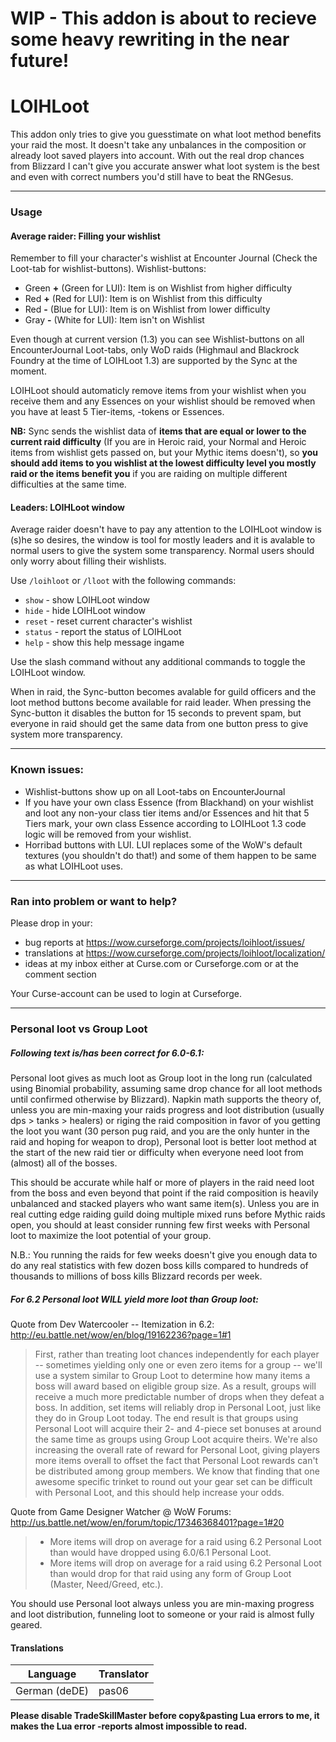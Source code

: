 # WIP - This addon is about to recieve some heavy rewriting in the near future!

# LOIHLoot

This addon only tries to give you guesstimate on what loot method benefits your raid the most. It doesn't take any unbalances in the composition or already loot saved players into account. With out the real drop chances from Blizzard I can't give you accurate answer what loot system is the best and even with correct numbers you'd still have to beat the RNGesus.

---

### Usage
#### Average raider: Filling your wishlist

Remember to fill your character's wishlist at Encounter Journal (Check the Loot-tab for wishlist-buttons). Wishlist-buttons:

* Green **+** (Green for LUI): Item is on Wishlist from higher difficulty
* Red **+** (Red for LUI): Item is on Wishlist from this difficulty
* Red **-** (Blue for LUI): Item is on Wishlist from lower difficulty
* Gray **-** (White for LUI): Item isn't on Wishlist

Even though at current version (1.3) you can see Wishlist-buttons on all EncounterJournal Loot-tabs, only WoD raids (Highmaul and Blackrock Foundry at the time of LOIHLoot 1.3) are supported by the Sync at the moment.

LOIHLoot should automaticly remove items from your wishlist when you receive them and any Essences on your wishlist should be removed when you have at least 5 Tier-items, -tokens or Essences.

**NB:** Sync sends the wishlist data of **items that are equal or lower to the current raid difficulty** (If you are in Heroic raid, your Normal and Heroic items from wishlist gets passed on, but your Mythic items doesn't), so **you should add items to you wishlist at the lowest difficulty level you mostly raid or the items benefit you** if you are raiding on multiple different difficulties at the same time.

#### Leaders: LOIHLoot window

Average raider doesn't have to pay any attention to the LOIHLoot window is (s)he so desires, the window is tool for mostly leaders and it is avalable to normal users to give the system some transparency. Normal users should only worry about filling their wishlists.

Use `/loihloot` or `/lloot` with the following commands:

* `show` - show LOIHLoot window
* `hide` - hide LOIHLoot window
* `reset` - reset current character's wishlist
* `status` - report the status of LOIHLoot
* `help` - show this help message ingame

Use the slash command without any additional commands to toggle the LOIHLoot window.

When in raid, the Sync-button becomes avalable for guild officers and the loot method buttons become available for raid leader. When pressing the Sync-button it disables the button for 15 seconds to prevent spam, but everyone in raid should get the same data from one button press to give system more transparency.

---

### Known issues:

* Wishlist-buttons show up on all Loot-tabs on EncounterJournal
* If you have your own class Essence (from Blackhand) on your wishlist and loot any non-your class tier items and/or Essences and hit that 5 Tiers mark, your own class Essence according to LOIHLoot 1.3 code logic will be removed from your wishlist.
* Horribad buttons with LUI. LUI replaces some of the WoW's default textures (you shouldn't do that!) and some of them happen to be same as what LOIHLoot uses.

---

### Ran into problem or want to help?

Please drop in your:

* bug reports at https://wow.curseforge.com/projects/loihloot/issues/
* translations at https://wow.curseforge.com/projects/loihloot/localization/
* ideas at my inbox either at Curse.com or Curseforge.com or at the comment section

Your Curse-account can be used to login at Curseforge.

---

### Personal loot vs Group Loot
##### Following text is/has been correct for 6.0-6.1:
Personal loot gives as much loot as Group loot in the long run (calculated using Binomial probability, assuming same drop chance for all loot methods until confirmed otherwise by Blizzard). Napkin math supports the theory of, unless you are min-maxing your raids progress and loot distribution (usually dps &gt; tanks &gt; healers) or riging the raid composition in favor of you getting the loot you want (30 person pug raid, and you are the only hunter in the raid and hoping for weapon to drop), Personal loot is better loot method at the start of the new raid tier or difficulty when everyone need loot from (almost) all of the bosses.

This should be accurate while half or more of players in the raid need loot from the boss and even beyond that point if the raid composition is heavily unbalanced and stacked players who want same item(s). Unless you are in real cutting edge raiding guild doing multiple mixed runs before Mythic raids open, you should at least consider running few first weeks with Personal loot to maximize the loot potential of your group.

N.B.: You running the raids for few weeks doesn't give you enough data to do any real statistics with few dozen boss kills compared to hundreds of thousands to millions of boss kills Blizzard records per week.

##### For 6.2 Personal loot **WILL** yield more loot than Group loot:

Quote from Dev Watercooler -- Itemization in 6.2: http://eu.battle.net/wow/en/blog/19162236?page=1#1
> First, rather than treating loot chances independently for each player -- sometimes yielding only one or even zero items for a group -- we'll use a system similar to Group Loot to determine how many items a boss will award based on eligible group size. As a result, groups will receive a much more predictable number of drops when they defeat a boss. In addition, set items will reliably drop in Personal Loot, just like they do in Group Loot today. The end result is that groups using Personal Loot will acquire their 2- and 4-piece set bonuses at around the same time as groups using Group Loot acquire theirs.
> We're also increasing the overall rate of reward for Personal Loot, giving players more items overall to offset the fact that Personal Loot rewards can't be distributed among group members. We know that finding that one awesome specific trinket to round out your gear set can be difficult with Personal Loot, and this should help increase your odds.

Quote from Game Designer Watcher @ WoW Forums: http://us.battle.net/wow/en/forum/topic/17346368401?page=1#20
> - More items will drop on average for a raid using 6.2 Personal Loot than would have dropped using 6.0/6.1 Personal Loot.
> - More items will drop on average for a raid using 6.2 Personal Loot than would drop for that raid using any form of Group Loot (Master, Need/Greed, etc.).

You should use Personal loot always unless you are min-maxing progress and loot distribution, funneling loot to someone or your raid is almost fully geared.

#### Translations

Language | Translator
-------- | ----------
German (deDE) | pas06

**Please disable TradeSkillMaster before copy&amp;pasting Lua errors to me, it makes the Lua error -reports almost impossible to read.**